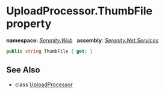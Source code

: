 # UploadProcessor.ThumbFile property
**namespace:** *[Serenity.Web](../../README.md#serenity.web-namespace)*   **assembly**: *[Serenity.Net.Services](../../README.md)*

```csharp
public string ThumbFile { get; }
```

## See Also

* class [UploadProcessor](../UploadProcessor.md)